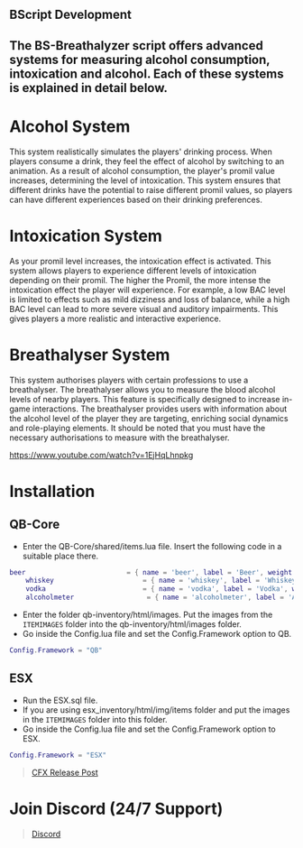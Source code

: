 ## **BScript Development**

## The BS-Breathalyzer script offers advanced systems for measuring alcohol consumption, intoxication and alcohol. Each of these systems is explained in detail below.

# Alcohol System
This system realistically simulates the players' drinking process. When players consume a drink, they feel the effect of alcohol by switching to an animation. As a result of alcohol consumption, the player's promil value increases, determining the level of intoxication. This system ensures that different drinks have the potential to raise different promil values, so players can have different experiences based on their drinking preferences.

# Intoxication System
As your promil level increases, the intoxication effect is activated. This system allows players to experience different levels of intoxication depending on their promil. The higher the Promil, the more intense the intoxication effect the player will experience. For example, a low BAC level is limited to effects such as mild dizziness and loss of balance, while a high BAC level can lead to more severe visual and auditory impairments. This gives players a more realistic and interactive experience.

# Breathalyser System
This system authorises players with certain professions to use a breathalyser. The breathalyser allows you to measure the blood alcohol levels of nearby players. This feature is specifically designed to increase in-game interactions. The breathalyser provides users with information about the alcohol level of the player they are targeting, enriching social dynamics and role-playing elements. It should be noted that you must have the necessary authorisations to measure with the breathalyser.

https://www.youtube.com/watch?v=1EjHqLhnpkg

# Installation
## QB-Core
- Enter the QB-Core/shared/items.lua file. Insert the following code in a suitable place there.
```lua
beer                         = { name = 'beer', label = 'Beer', weight = 500, type = 'item', image = 'beer.png', unique = false, useable = true, shouldClose = true, combinable = nil, description = '' },
    whiskey                      = { name = 'whiskey', label = 'Whiskey', weight = 500, type = 'item', image = 'whiskey.png', unique = false, useable = true, shouldClose = true, combinable = nil, description = '' },
    vodka                        = { name = 'vodka', label = 'Vodka', weight = 500, type = 'item', image = 'vodka.png', unique = false, useable = true, shouldClose = true, combinable = nil, description = '' },
    alcoholmeter                  = { name = 'alcoholmeter', label = 'Alcohol Meter', weight = 200, type = 'item', image = 'alcoholmeter.png', unique = false, useable = true, shouldClose = true, combinable = nil, description = 'Alcoholmeter' },
```
- Enter the folder qb-inventory/html/images. Put the images from the `ITEMIMAGES` folder into the qb-inventory/html/images folder.
- Go inside the Config.lua file and set the Config.Framework option to QB.
```lua
Config.Framework = "QB"
```

## ESX
- Run the ESX.sql file.
- If you are using esx_inventory/html/img/items folder and put the images in the `ITEMIMAGES` folder into this folder.
- Go inside the Config.lua file and set the Config.Framework option to ESX.
```lua
Config.Framework = "ESX"
```

> [CFX Release Post](https://forum.cfx.re/t/free-bs-breathalyzer-alcohol-drunk-breathalyzer-script/5279329)

# Join Discord (24/7 Support)
> [Discord](https://discord.gg/dxVJ2wxfc6)

